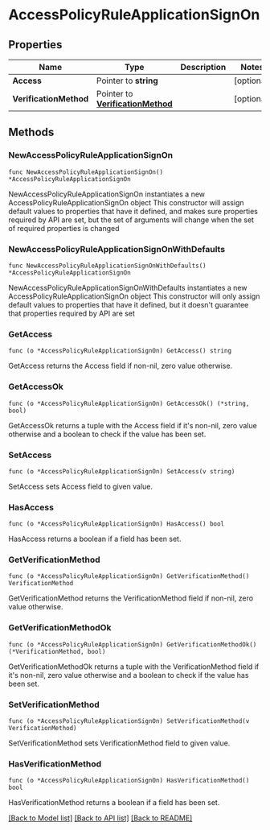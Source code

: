 # AccessPolicyRuleApplicationSignOn

## Properties

Name | Type | Description | Notes
------------ | ------------- | ------------- | -------------
**Access** | Pointer to **string** |  | [optional] 
**VerificationMethod** | Pointer to [**VerificationMethod**](VerificationMethod.md) |  | [optional] 

## Methods

### NewAccessPolicyRuleApplicationSignOn

`func NewAccessPolicyRuleApplicationSignOn() *AccessPolicyRuleApplicationSignOn`

NewAccessPolicyRuleApplicationSignOn instantiates a new AccessPolicyRuleApplicationSignOn object
This constructor will assign default values to properties that have it defined,
and makes sure properties required by API are set, but the set of arguments
will change when the set of required properties is changed

### NewAccessPolicyRuleApplicationSignOnWithDefaults

`func NewAccessPolicyRuleApplicationSignOnWithDefaults() *AccessPolicyRuleApplicationSignOn`

NewAccessPolicyRuleApplicationSignOnWithDefaults instantiates a new AccessPolicyRuleApplicationSignOn object
This constructor will only assign default values to properties that have it defined,
but it doesn't guarantee that properties required by API are set

### GetAccess

`func (o *AccessPolicyRuleApplicationSignOn) GetAccess() string`

GetAccess returns the Access field if non-nil, zero value otherwise.

### GetAccessOk

`func (o *AccessPolicyRuleApplicationSignOn) GetAccessOk() (*string, bool)`

GetAccessOk returns a tuple with the Access field if it's non-nil, zero value otherwise
and a boolean to check if the value has been set.

### SetAccess

`func (o *AccessPolicyRuleApplicationSignOn) SetAccess(v string)`

SetAccess sets Access field to given value.

### HasAccess

`func (o *AccessPolicyRuleApplicationSignOn) HasAccess() bool`

HasAccess returns a boolean if a field has been set.

### GetVerificationMethod

`func (o *AccessPolicyRuleApplicationSignOn) GetVerificationMethod() VerificationMethod`

GetVerificationMethod returns the VerificationMethod field if non-nil, zero value otherwise.

### GetVerificationMethodOk

`func (o *AccessPolicyRuleApplicationSignOn) GetVerificationMethodOk() (*VerificationMethod, bool)`

GetVerificationMethodOk returns a tuple with the VerificationMethod field if it's non-nil, zero value otherwise
and a boolean to check if the value has been set.

### SetVerificationMethod

`func (o *AccessPolicyRuleApplicationSignOn) SetVerificationMethod(v VerificationMethod)`

SetVerificationMethod sets VerificationMethod field to given value.

### HasVerificationMethod

`func (o *AccessPolicyRuleApplicationSignOn) HasVerificationMethod() bool`

HasVerificationMethod returns a boolean if a field has been set.


[[Back to Model list]](../README.md#documentation-for-models) [[Back to API list]](../README.md#documentation-for-api-endpoints) [[Back to README]](../README.md)


